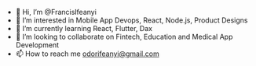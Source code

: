 - 👋 Hi, I’m @FrancisIfeanyi
- 👀 I’m interested in Mobile App Devops, React, Node.js, Product Designs
- 🌱 I’m currently learning React, Flutter, Dax
- 💞️ I’m looking to collaborate on Fintech, Education and Medical App Development
- 📫 How to reach me odorifeanyi@gmail.com

<!---
FrancisIfeanyi/FrancisIfeanyi is a ✨ special ✨ repository because its `README.md` (this file) appears on your GitHub profile.
You can click the Preview link to take a look at your changes.
--->
